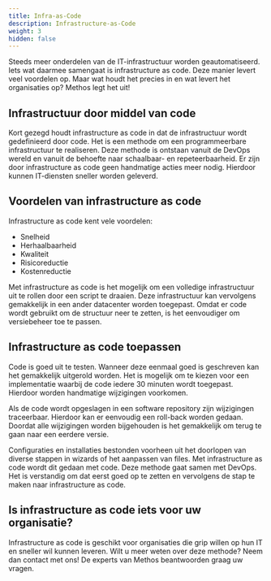 ```yaml
---
title: Infra-as-Code
description: Infrastructure-as-Code
weight: 3
hidden: false
---
```


Steeds meer onderdelen van de IT-infrastructuur worden geautomatiseerd. Iets wat daarmee samengaat is infrastructure as code. Deze manier levert veel voordelen op. Maar wat houdt het precies in en wat levert het organisaties op? Methos legt het uit!

## Infrastructuur door middel van code
Kort gezegd houdt infrastructure as code in dat de infrastructuur wordt gedefinieerd door code. Het is een methode om een programmeerbare infrastructuur te realiseren. Deze methode is ontstaan vanuit de DevOps wereld en vanuit de behoefte naar schaalbaar- en repeteerbaarheid. Er zijn door infrastructure as code geen handmatige acties meer nodig. Hierdoor kunnen IT-diensten sneller worden geleverd.

## Voordelen van infrastructure as code
Infrastructure as code kent vele voordelen:

* Snelheid
* Herhaalbaarheid
* Kwaliteit
* Risicoreductie
* Kostenreductie

Met infrastructure as code is het mogelijk om een volledige infrastructuur uit te rollen door een script te draaien. Deze infrastructuur kan vervolgens gemakkelijk in een ander datacenter worden toegepast. Omdat er code wordt gebruikt om de structuur neer te zetten, is het eenvoudiger om versiebeheer toe te passen.

## Infrastructure as code toepassen
Code is goed uit te testen. Wanneer deze eenmaal goed is geschreven kan het gemakkelijk uitgerold worden. Het is mogelijk om te kiezen voor een implementatie waarbij de code iedere 30 minuten wordt toegepast. Hierdoor worden handmatige wijzigingen voorkomen.

Als de code wordt opgeslagen in een software repository zijn wijzigingen traceerbaar. Hierdoor kan er eenvoudig een roll-back worden gedaan. Doordat alle wijzigingen worden bijgehouden is het gemakkelijk om terug te gaan naar een eerdere versie.

Configuraties en installaties bestonden voorheen uit het doorlopen van diverse stappen in wizards of het aanpassen van files. Met infrastructure as code wordt dit gedaan met code. Deze methode gaat samen met DevOps. Het is verstandig om dat eerst goed op te zetten en vervolgens de stap te maken naar infrastructure as code.

## Is infrastructure as code iets voor uw organisatie?
Infrastructure as code is geschikt voor organisaties die grip willen op hun IT en sneller wil kunnen leveren. Wilt u meer weten over deze methode? Neem dan contact met ons! De experts van Methos beantwoorden graag uw vragen.